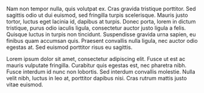 Nam non tempor nulla, quis volutpat ex. Cras gravida tristique porttitor. Sed sagittis odio ut dui euismod, sed fringilla turpis scelerisque. Mauris justo tortor, luctus eget lacinia id, dapibus at turpis. Donec porta, lorem in dictum tristique, purus odio iaculis ligula, consectetur auctor justo ligula a felis. Quisque luctus in turpis non tincidunt. Suspendisse gravida urna sapien, eu finibus quam accumsan quis. Praesent convallis nulla ligula, nec auctor odio egestas at. Sed euismod porttitor risus eu sagittis.

Lorem ipsum dolor sit amet, consectetur adipiscing elit. Fusce ut est ac mauris vulputate fringilla. Curabitur quis egestas est, nec pharetra nibh. Fusce interdum id nunc non lobortis. Sed interdum convallis molestie. Nulla velit nibh, luctus in leo at, porttitor dapibus nisi. Cras rutrum mattis justo vitae euismod.